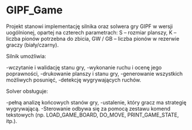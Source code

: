 # GIPF_Game
Projekt stanowi implementację silnika oraz solwera gry GIPF w wersji uogólnionej, opartej na czterech parametrach:
S – rozmiar planszy,
K – liczba pionów potrzebna do zbicia,
GW / GB – liczba pionów w rezerwie graczy (biały/czarny).

Silnik umożliwia:

-wczytanie i walidację stanu gry,
-wykonanie ruchu i ocenę jego poprawności,
-drukowanie planszy i stanu gry,
-generowanie wszystkich możliwych posunięć,
-detekcję wygrywających ruchów.


Solver obsługuje:

-pełną analizę końcowych stanów gry,
-ustalenie, który gracz ma strategię wygrywającą.
-Sterowanie odbywa się za pomocą zestawu komend tekstowych (np. LOAD_GAME_BOARD, DO_MOVE, PRINT_GAME_STATE, itp.).
